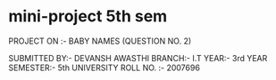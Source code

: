 # mini-project 5th sem
PROJECT ON :- BABY NAMES (QUESTION NO. 2)

 SUBMITTED BY:- DEVANSH AWASTHI 
 BRANCH:- I.T
 YEAR:- 3rd YEAR 
 SEMESTER:- 5th
 UNIVERSITY ROLL NO. :- 2007696
